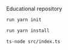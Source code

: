 Educational repository

```bash
run yarn init
```

```bash
run yarn install
```

```bash
ts-node src/index.ts
```
